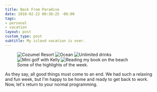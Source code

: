 ```yaml
---
title: Back From Paradise
date: 2016-02-22 00:38:25 -06:00
tags:
- personal
- vacation
layout: post
custom_type: post
subtitle: My island vacation is over.
---
```


<figure class="photo-grid photo-grid--one">
  <img src="{{site.url}}/uploads/2016/02/cozumel-1.jpg" alt="Cozumel Resort" class="grid-half" />
  <img src="{{site.url}}/uploads/2016/02/cozumel-2.jpg" alt="Ocean" class="grid-half" />
  <img src="{{site.url}}/uploads/2016/02/cozumel-3.jpg" alt="Unlimited drinks" class="grid-thirds" />
  <img src="{{site.url}}/uploads/2016/02/cozumel-4.jpg" alt="Mini golf with Kelly" class="grid-thirds" />
  <img src="{{site.url}}/uploads/2016/02/cozumel-5.jpg" alt="Reading my book on the beach" class="grid-thirds" />
  <figcaption>Some of the highlights of the week.</figcaption>
</figure>

As they say, all good things must come to an end. We had such a relaxing and fun week, but I'm happy to be home and ready to get back to work. Now, let's return to your normal programming.
